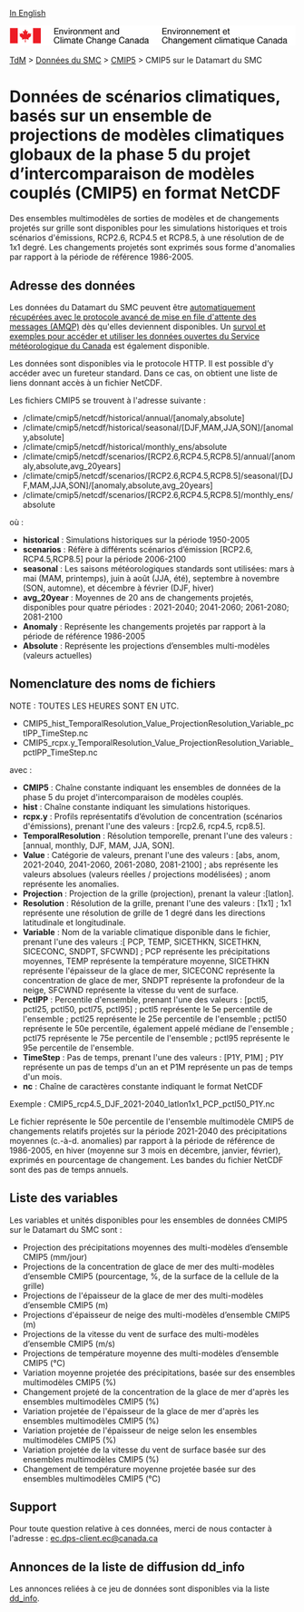 [In English](readme_cmip5-datamart_en.md)

![ECCC logo](../../img_eccc-logo.png)

[TdM](../../readme_fr.md) > [Données du SMC](../readme_fr.md) > [CMIP5](readme_cmip5_fr.md) > CMIP5 sur le Datamart du SMC

# Données de scénarios climatiques, basés sur un ensemble de projections de modèles climatiques globaux de la phase 5 du projet d’intercomparaison de modèles couplés (CMIP5) en format NetCDF

Des ensembles multimodèles de sorties de modèles et de changements projetés sur grille sont disponibles pour les simulations historiques et trois scénarios d'émissions, RCP2.6, RCP4.5 et RCP8.5, à une résolution de de 1x1 degré. Les changements projetés sont exprimés sous forme d'anomalies par rapport à la période de référence 1986-2005.

## Adresse des données 

Les données du Datamart du SMC peuvent être [automatiquement récupérées avec le protocole avancé de mise en file d'attente des messages (AMQP)](../../msc-datamart/amqp_fr.md) dès qu'elles deviennent disponibles. Un [survol et exemples pour accéder et utiliser les données ouvertes du Service météorologique du Canada](../../usage/readme_fr.md) est également disponible.

Les données sont disponibles via le protocole HTTP. Il est possible d’y accéder avec un fureteur standard. Dans ce cas, on obtient une liste de liens donnant accès à un fichier NetCDF.

Les fichiers CMIP5 se trouvent à l'adresse suivante :

* /climate/cmip5/netcdf/historical/annual/[anomaly,absolute]
* /climate/cmip5/netcdf/historical/seasonal/[DJF,MAM,JJA,SON]/[anomaly,absolute]
* /climate/cmip5/netcdf/historical/monthly_ens/absolute
* /climate/cmip5/netcdf/scenarios/[RCP2.6,RCP4.5,RCP8.5]/annual/[anomaly,absolute,avg_20years]   
* /climate/cmip5/netcdf/scenarios/[RCP2.6,RCP4.5,RCP8.5]/seasonal/[DJF,MAM,JJA,SON]/[anomaly,absolute,avg_20years]                                                                             
* /climate/cmip5/netcdf/scenarios/[RCP2.6,RCP4.5,RCP8.5]/monthly_ens/absolute

où :

* __historical__ : Simulations historiques sur la période 1950-2005
* __scenarios__ : Réfère à différents scénarios d’émission [RCP2.6, RCP4.5,RCP8.5] pour la période 2006-2100
* __seasonal__ : Les saisons météorologiques standards sont utilisées: mars à mai (MAM, printemps), juin à août (JJA, été), septembre à novembre (SON, automne), et décembre à février (DJF, hiver)
* __avg_20year__ : Moyennes de 20 ans de changements projetés, disponibles pour quatre périodes : 2021-2040; 2041-2060; 2061-2080; 2081-2100
* __Anomaly__ : Représente les changements projetés par rapport à la période de référence 1986-2005
* __Absolute__ : Représente les projections d’ensembles multi-modèles (valeurs actuelles)

## Nomenclature des noms de fichiers

NOTE : TOUTES LES HEURES SONT EN UTC.

* CMIP5_hist_TemporalResolution_Value_ProjectionResolution_Variable_pctlPP_TimeStep.nc
* CMIP5_rcpx.y_TemporalResolution_Value_ProjectionResolution_Variable_pctlPP_TimeStep.nc

avec :

* __CMIP5__ : Chaîne constante indiquant les ensembles de données de la phase 5 du projet d'intercomparaison de modèles couplés.
* __hist__ : Chaîne constante indiquant les simulations historiques.
* __rcpx.y__ : Profils représentatifs d’évolution de concentration (scénarios d'émissions), prenant l'une des valeurs : [rcp2.6, rcp4.5, rcp8.5].
* __TemporalResolution__ : Résolution temporelle, prenant l'une des valeurs : [annual, monthly, DJF, MAM, JJA, SON].
* __Value__ : Catégorie de valeurs, prenant l'une des valeurs :  [abs, anom, 2021-2040, 2041-2060, 2061-2080, 2081-2100] ; abs représente les valeurs absolues (valeurs réelles / projections modélisées) ; anom représente les anomalies.
* __Projection__ : Projection de la grille (projection), prenant la valeur :[latlon].
* __Resolution__ : Résolution de la grille, prenant l'une des valeurs : [1x1] ; 1x1 représente une résolution de grille de 1 degré dans les directions latitudinale et longitudinale.
* __Variable__ : Nom de la variable climatique disponible dans le fichier, prenant l'une des valeurs :[ PCP, TEMP, SICETHKN, SICETHKN, SICECONC, SNDPT, SFCWND] ; PCP représente les précipitations moyennes, TEMP représente la température moyenne, SICETHKN représente l'épaisseur de la glace de mer, SICECONC représente la concentration de glace de mer, SNDPT représente la profondeur de la neige, SFCWND représente la vitesse du vent de surface.
* __PctlPP__ : Percentile d'ensemble, prenant l'une des valeurs : [pctl5, pctl25, pctl50, pctl75, pctl95] ; pctl5 représente le 5e percentile de l'ensemble ; pctl25 représente le 25e percentile de l'ensemble ; pctl50 représente le 50e percentile, également appelé médiane de l'ensemble ; pctl75 représente le 75e percentile de l'ensemble ; pctl95 représente le 95e percentile de l'ensemble.
* __TimeStep__ : Pas de temps, prenant l'une des valeurs : [P1Y, P1M] ; P1Y représente un pas de temps d'un an et P1M représente un pas de temps d'un mois.
* __nc__ : Chaîne de caractères constante indiquant le format NetCDF

Exemple :   CMIP5_rcp4.5_DJF_2021-2040_latlon1x1_PCP_pctl50_P1Y.nc

Le fichier représente le 50e percentile de l'ensemble multimodèle CMIP5 de changements relatifs projetés sur la période 2021-2040 des précipitations moyennes (c.-à-d. anomalies) par rapport à la période de référence de 1986-2005, en hiver (moyenne sur 3 mois en décembre, janvier, février), exprimés en pourcentage de changement. Les bandes du fichier NetCDF sont des pas de temps annuels.

## Liste des variables

Les variables et unités disponibles pour les ensembles de données CMIP5 sur le Datamart du SMC sont :

* Projection des précipitations moyennes des multi-modèles d’ensemble CMIP5 (mm/jour)
* Projections de la concentration de glace de mer des multi-modèles d’ensemble CMIP5 (pourcentage, %, de la surface de la cellule de la grille)
* Projections de l'épaisseur de la glace de mer des multi-modèles d’ensemble CMIP5 (m)
* Projections d'épaisseur de neige des multi-modèles d’ensemble CMIP5 (m)
* Projections de la vitesse du vent de surface des multi-modèles d’ensemble CMIP5 (m/s)
* Projections de température moyenne des multi-modèles d’ensemble CMIP5 (°C)
* Variation moyenne projetée des précipitations, basée sur des ensembles multimodèles CMIP5 (%)
* Changement projeté de la concentration de la glace de mer d'après les ensembles multimodèles CMIP5 (%) 
* Variation projetée de l'épaisseur de la glace de mer d'après les ensembles multimodèles CMIP5 (%)
* Variation projetée de l'épaisseur de neige selon les ensembles multimodèles CMIP5 (%)
* Variation projetée de la vitesse du vent de surface basée sur des ensembles multimodèles CMIP5 (%)
* Changement de température moyenne projetée basée sur des ensembles multimodèles CMIP5 (°C)

## Support

Pour toute question relative à ces données, merci de nous contacter à l'adresse : ec.dps-client.ec@canada.ca

## Annonces de la liste de diffusion dd_info 

Les annonces reliées à ce jeu de données sont disponibles via la liste [dd_info](https://lists.ec.gc.ca/cgi-bin/mailman/listinfo/dd_info).



